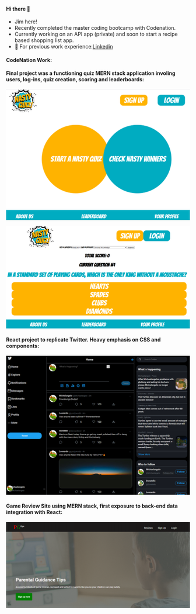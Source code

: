 #### Hi there 👋


<!-- **jadavey91/jadavey91** is a ✨ _special_ ✨ repository because its `README.md` (this file) appears on your GitHub profile.

Here are some ideas to get you started: 
- 🔭 I’m currently working on ...
- 🌱 I’m currently learning ...
- 👯 I’m looking to collaborate on ...
- 🤔 I’m looking for help with ...
- 💬 Ask me about ...
- 📫 How to reach me: ...
- 😄 Pronouns: ...
- ⚡ Fun fact: ...
-->
- Jim here!
- Recently completed the master coding bootcamp with Codenation.
- Currently working on an API app (private) and soon to start a recipe based shopping list app. 
- 🔗 For previous work experience:[Linkedin](https://www.linkedin.com/in/james-a-davey/)


#### CodeNation Work:
#### Final project was a functioning quiz MERN stack application involing users, log-ins, quiz creation, scoring and leaderboards:

![QuizHomePage](https://github.com/jadavey91/WeatherApp/blob/main/public/img/QuizMainPage.PNG?raw=true)

![QuizPage](https://github.com/jadavey91/WeatherApp/blob/main/public/img/QuizPage.PNG?raw=true)

#### React project to replicate Twitter. Heavy emphasis on CSS and components:

![TwitterClone](https://github.com/jadavey91/WeatherApp/blob/main/public/img/TwitterClone.PNG?raw=true)

#### Game Review Site using MERN stack, first exposure to back-end data integration with React:

![Browser-Arousers](https://github.com/jadavey91/WeatherApp/blob/main/public/img/homepageCrop.png?raw=true)


